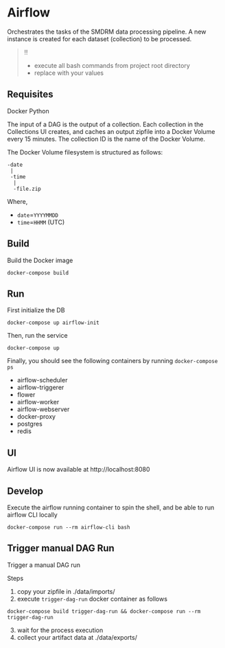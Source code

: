 # Airflow

Orchestrates the tasks of the SMDRM data processing pipeline.
A new instance is created for each dataset (collection) to be processed.

> :bangbang:
> * execute all bash commands from project root directory
> * replace <variables> with your values

## Requisites

Docker
Python

The input of a DAG is the output of a collection. Each collection in the Collections UI
creates, and caches an output zipfile into a Docker Volume every 15 minutes.
The collection ID is the name of the Docker Volume.

The Docker Volume filesystem is structured as follows:

```text
-date
 |
 -time
  |
  -file.zip
```

Where,
* `date`=`YYYYMMDD`
* `time`=`HHMM` (UTC)


## Build

Build the Docker image

```shell
docker-compose build
```

## Run

First initialize the DB

```shell
docker-compose up airflow-init
```

Then, run the service

```shell
docker-compose up
```

Finally, you should see the following containers by running `docker-compose ps`

- airflow-scheduler
- airflow-triggerer
- flower
- airflow-worker
- airflow-webserver
- docker-proxy 
- postgres      
- redis          

## UI

Airflow UI is now available at http://localhost:8080 

## Develop

Execute the airflow running container to spin the shell,
and be able to run airflow CLI locally

```shell
docker-compose run --rm airflow-cli bash
```

## Trigger manual DAG Run

Trigger a manual DAG run

Steps
1. copy your zipfile in ./data/imports/
2. execute `trigger-dag-run` docker container as follows

```shell
docker-compose build trigger-dag-run && docker-compose run --rm trigger-dag-run
```
3. wait for the process execution
4. collect your artifact data at ./data/exports/

